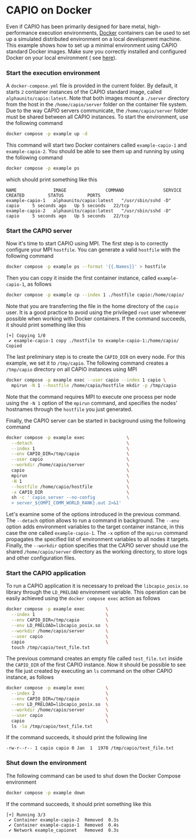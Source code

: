 # CAPIO on Docker

Even if CAPIO has been primarily designed for bare metal, high-performance execution
environments, [Docker](https://www.docker.com/) containers can be used to set up a simulated distributed environment on
a local development machine. This example shows how to set up a minimal environment using CAPIO standard Docker images.
Make sure you correctly installed and configured Docker on your local environment (
see [here](https://docs.docker.com/engine/install/)).

### Start the execution environment

A `docker-compose.yml` file is provided in the current folder. By default, it starts `2` container instances of the
CAPIO standard image, called `alphaunito/capio:latest`. Note that both images mount a `./server` directory from the host
in the `/home/capio/server` folder on the container file system. Due to the way CAPIO servers communicate,
the `/home/capio/server` folder must be shared between all CAPIO instances. To start the environment, use the following
command

```bash
docker compose -p example up -d 
```

This command will start two Docker containers called `example-capio-1` and `example-capio-2`. You should be able to see
them up and running by using the following command

```bash
docker compose -p example ps
```

which should print something like this

```
NAME              IMAGE               COMMAND               SERVICE   CREATED         STATUS         PORTS
example-capio-1   alphaunito/capio:latest   "/usr/sbin/sshd -D"   capio     5 seconds ago   Up 5 seconds   22/tcp
example-capio-2   alphaunito/capio:latest   "/usr/sbin/sshd -D"   capio     5 seconds ago   Up 5 seconds   22/tcp
```

### Start the CAPIO server

Now it's time to start CAPIO using MPI. The first step is to correctly configure your MPI `hostfile`. You can generate a
valid `hostfile` with the following command

```bash
docker compose -p example ps --format '{{.Names}}' > hostfile
```

Then you can copy it inside the first container instance, called `example-capio-1`, as follows

```bash
docker compose -p example cp --index 1 ./hostfile capio:/home/capio/
```

Note that you are transferring the file in the home directory of the `capio` user. It is a good practice to avoid using
the privileged `root` user whenever possible when working with Docker containers. If the command succeeds, it should
print something like this

```
[+] Copying 1/0
 ✔ example-capio-1 copy ./hostfile to example-capio-1:/home/capio/ Copied 
```

The last preliminary step is to create the `CAPIO_DIR` on every node. For this example, we set it to `/tmp/capio`. The
following command creates a `/tmp/capio` directory on all CAPIO instances using MPI

```bash
docker compose -p example exec --user capio --index 1 capio \
  mpirun -N 1 --hostfile /home/capio/hostfile mkdir -p /tmp/capio
```

Note that the command requires MPI to execute one process per node using the `-N 1` option of the `mpirun` command, and
specifies the nodes' hostnames through the `hostfile` you just generated.

Finally, the CAPIO server can be started in background using the following command

```bash
docker compose -p example exec                \
  --detach                                    \
  --index 1                                   \
  --env CAPIO_DIR=/tmp/capio                  \
  --user capio                                \
  --workdir /home/capio/server                \
  capio                                       \
  mpirun                                      \
  -N 1                                        \
  --hostfile /home/capio/hostfile             \
  -x CAPIO_DIR                                \
  sh -c ' capio_server --no-config            \
  > server_${OMPI_COMM_WORLD_RANK}.out 2>&1'
```

Let's examine some of the options introduced in the previous command. The `--detach` option allows to run a command in
background. The `--env` option adds environment variables to the target container instance, in this case the one
called `example-capio-1`. The `-x` option of the `mpirun` command propagates the specified list of environment variables
to all nodes it targets. Finally, the `--workdir` option specifies that the CAPIO server should use the
shared `/home/capio/server` directory as the working directory, to store logs and other configuration files.

### Start the CAPIO application

To run a CAPIO application it is necessary to preload the `libcapio_posix.so` library through the `LD_PRELOAD`
environment variable. This operation can be easily achieved using the `docker compose exec` action as follows

```bash
docker compose -p example exec        \
  --index 1                           \
  --env CAPIO_DIR=/tmp/capio          \
  --env LD_PRELOAD=libcapio_posix.so  \
  --workdir /home/capio/server        \
  --user capio                        \
  capio                               \
  touch /tmp/capio/test_file.txt
```

The previous command creates an empty file called `test_file.txt` inside the `CAPIO_DIR` of the first CAPIO instance.
Now it should be possible to see the file just created by executing an `ls` command on the other CAPIO instance, as
follows

```bash
docker compose -p example exec        \
  --index 2                           \
  --env CAPIO_DIR=/tmp/capio          \
  --env LD_PRELOAD=libcapio_posix.so  \
  --workdir /home/capio/server        \
  --user capio                        \
  capio                               \
  ls -la /tmp/capio/test_file.txt
```

If the command succeeds, it should print the following line

```
-rw-r--r-- 1 capio capio 0 Jan  1  1970 /tmp/capio/test_file.txt
```

### Shut down the environment

The following command can be used to shut down the Docker Compose environment

```bash
docker compose -p example down
```

If the command succeeds, it should print something like this

```
[+] Running 3/3
 ✔ Container example-capio-2  Removed  0.3s 
 ✔ Container example-capio-1  Removed  0.4s 
 ✔ Network example_capionet   Removed  0.3s 
```

